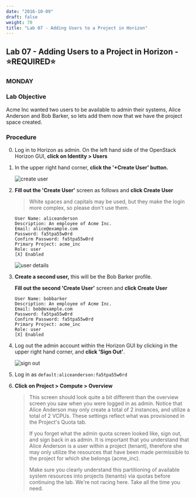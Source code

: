 ```yaml
---
date: "2016-10-09"
draft: false
weight: 70
title: "Lab 07 - Adding Users to a Project in Horizon"
---
```


## Lab 07 - Adding Users to a Project in Horizon - &#x2B50;REQUIRED&#x2B50;

### MONDAY

### Lab Objective

Acme Inc wanted two users to be available to admin their systems, Alice Anderson and Bob Barker, so lets add them now that we have the project space created.

### Procedure

0. Log in to Horizon as admin. On the left hand side of the OpenStack Horizon GUI, **click on Identity > Users**

0. In the upper right hand corner, **click the '+Create User' button.**
  
    ![create user](https://alta3.com/labs/images/alta3_lab_create_user.png)

0. **Fill out the 'Create User'** screen as follows and **click Create User**

    > White spaces and capitals may be used, but they make the login more complex, so please don't use them. 

    ```
    User Name: aliceanderson     
    Description: An employee of Acme Inc.
    Email: alice@example.com
    Password: fa5tpa55w0rd
    Confirm Password: fa5tpa55w0rd
    Primary Project: acme_inc
    Role: user
    [X] Enabled
    ```

    ![user details](https://i.imgur.com/f7WtAkh.png)

0. **Create a second user,** this will be the Bob Barker profile.  

    **Fill out the second 'Create User'** screen and **click Create User**

    ```
    User Name: bobbarker     
    Description: An employee of Acme Inc.
    Email: bob@example.com
    Password: fa5tpa55w0rd
    Confirm Password: fa5tpa55w0rd
    Primary Project: acme_inc
    Role: user
    [X] Enabled
    ```


0. Log out the admin account within the Horizon GUI by clicking in the upper right hand corner, and **click 'Sign Out'**.

    ![sign out](https://i.imgur.com/JXvKgp3.png)

0. Log in as `default:aliceanderson:fa5tpa55w0rd`

0. **Click on Project > Compute > Overview**

    > This screen should look quite a bit different than the overview screen you saw when you were logged in as admin. Notice that Alice Anderson may only create a total of 2 instances, and utilize a total of 2 VCPUs. These settings reflect what was provisioned in the Project's Quota tab.
    > 
    > If you forget what the admin quota screen looked like, sign out, and sign back in as admin. It is important that you understand that Alice Anderson is a user within a project (tenant), therefore she may only utilize the resources that have been made permissible to the project for which she belongs (acme_inc).
    > 
    > Make sure you clearly understand this partitioning of available system resources into projects (tenants) via quotas before continuing the lab. We're not racing here. Take all the time you need.
